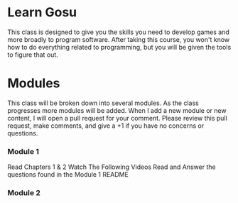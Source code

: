 # Learn Gosu

This class is designed to give you the skills you need to develop games and more
broadly to program software. After taking this course, you won't know how to do
everything related to programming, but you will be given the tools to figure
that out.

# Modules

This class will be broken down into several modules. As the class progresses
more modules will be added. When I add a new module or new content, I will open
a pull request for your comment. Please review this pull request, make comments,
and give a +1 if you have no concerns or questions.

### Module 1
Read Chapters 1 & 2
Watch The Following Videos
Read and Answer the questions found in the Module 1 README

### Module 2

